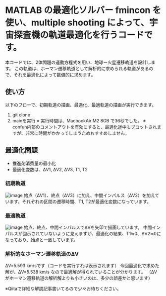 # MATLAB の最適化ソルバー fmincon を使い、multiple shooting によって、宇宙探査機の軌道最適化を行うコードです。

本コードでは、2体問題の運動方程式を用い、地球ー火星遷移軌道を設計します。
この軌道は、ホーマン遷移軌道として解析的に求められる軌道があるので、それを最適化によって数値的に求めます。

## 使い方
以下のフローで、初期軌道の描画、最適化、最適軌道の描画が実行できます。
1. git clone <URL>
2. mainを実行
※ 実行時間は、MacbookAir M2 8GB で36秒でした。
※ confun内部のコメントアウトを有効にすると、最適化途中もプロットされますが、非常に時間がかかってしまうためおすすめしません。


## 最適化問題
- 推進剤消費量の最小化
- 最適化変数は、ΔV1, ΔV2, ΔV3, T1, T2

### 初期軌道
![image](https://github.com/user-attachments/assets/5c6d528c-1940-42fc-9aaa-733f2ceb3b72)
始点（ΔV1）、終点（ΔV3）に加え、中間インパルス（ΔV2）を加えています。それぞれの区間の遷移時間、T1, T2が最適化変数になっています。

### 最適軌道
![image](https://github.com/user-attachments/assets/b6610762-3920-412b-b4a1-2239ede5b93d)
始点、終点、中間インパルスでΔVを矢印で描画しています。
中間インパルスが図示されていないように見えますが、最適化の結果、T1≒0、ΔV2≒0になっており、始点と一致しています。

### 解析的なホーマン遷移軌道のΔV
ΔV=5.593 km/sです（コードを実行すれば表示されます）
今回最適化で求めた解が、ΔV=5.538 km/s なので最適解が得られていることが分かります。
（ΔVがホーマン遷移軌道の解析解よりも小さいのは、多少の誤差かと思います）

※Qiitaで詳細な解説記事書いてるので少々お待ちください。
